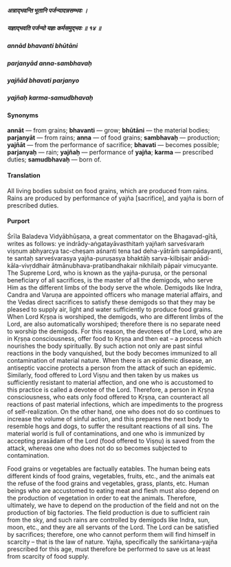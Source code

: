 ##### अन्नाद्भवन्ति भूतानि पर्जन्यादन्नसम्भवः ।
##### यज्ञाद्भवति पर्जन्यो यज्ञः कर्मसमुद्भवः ॥ १४ ॥

##### annād bhavanti bhūtāni
##### parjanyād anna-sambhavaḥ
##### yajñād bhavati parjanyo
##### yajñaḥ karma-samudbhavaḥ

#### Synonyms

**annāt** — from grains; **bhavanti** — grow; **bhūtāni** — the material bodies; **parjanyāt** — from rains; **anna** — of food grains; **sambhavaḥ** — production; **yajñāt** — from the performance of sacrifice; **bhavati** — becomes possible; **parjanyaḥ** — rain; **yajñaḥ** — performance of **yajña**; **karma** — prescribed duties; **samudbhavaḥ** — born of.

#### Translation

All living bodies subsist on food grains, which are produced from rains. Rains are produced by performance of yajña [sacrifice], and yajña is born of prescribed duties.

#### Purport

Śrīla Baladeva Vidyābhūṣaṇa, a great commentator on the Bhagavad-gītā, writes as follows: ye indrādy-aṅgatayāvasthitaṁ yajñaṁ sarveśvaraṁ viṣṇum abhyarcya tac-cheṣam aśnanti tena tad deha-yātrāṁ sampādayanti, te santaḥ sarveśvarasya yajña-puruṣasya bhaktāḥ sarva-kilbiṣair anādi-kāla-vivṛddhair ātmānubhava-pratibandhakair nikhilaiḥ pāpair vimucyante. The Supreme Lord, who is known as the yajña-puruṣa, or the personal beneficiary of all sacrifices, is the master of all the demigods, who serve Him as the different limbs of the body serve the whole. Demigods like Indra, Candra and Varuṇa are appointed officers who manage material affairs, and the Vedas direct sacrifices to satisfy these demigods so that they may be pleased to supply air, light and water sufficiently to produce food grains. When Lord Kṛṣṇa is worshiped, the demigods, who are different limbs of the Lord, are also automatically worshiped; therefore there is no separate need to worship the demigods. For this reason, the devotees of the Lord, who are in Kṛṣṇa consciousness, offer food to Kṛṣṇa and then eat – a process which nourishes the body spiritually. By such action not only are past sinful reactions in the body vanquished, but the body becomes immunized to all contamination of material nature. When there is an epidemic disease, an antiseptic vaccine protects a person from the attack of such an epidemic. Similarly, food offered to Lord Viṣṇu and then taken by us makes us sufficiently resistant to material affection, and one who is accustomed to this practice is called a devotee of the Lord. Therefore, a person in Kṛṣṇa consciousness, who eats only food offered to Kṛṣṇa, can counteract all reactions of past material infections, which are impediments to the progress of self-realization. On the other hand, one who does not do so continues to increase the volume of sinful action, and this prepares the next body to resemble hogs and dogs, to suffer the resultant reactions of all sins. The material world is full of contaminations, and one who is immunized by accepting prasādam of the Lord (food offered to Viṣṇu) is saved from the attack, whereas one who does not do so becomes subjected to contamination.

Food grains or vegetables are factually eatables. The human being eats different kinds of food grains, vegetables, fruits, etc., and the animals eat the refuse of the food grains and vegetables, grass, plants, etc. Human beings who are accustomed to eating meat and flesh must also depend on the production of vegetation in order to eat the animals. Therefore, ultimately, we have to depend on the production of the field and not on the production of big factories. The field production is due to sufficient rain from the sky, and such rains are controlled by demigods like Indra, sun, moon, etc., and they are all servants of the Lord. The Lord can be satisfied by sacrifices; therefore, one who cannot perform them will find himself in scarcity – that is the law of nature. Yajña, specifically the saṅkīrtana-yajña prescribed for this age, must therefore be performed to save us at least from scarcity of food supply.